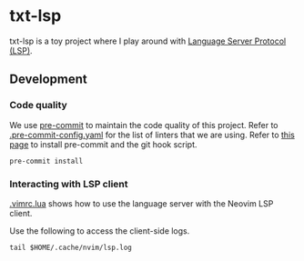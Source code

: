 # txt-lsp

txt-lsp is a toy project where I play around with [Language Server Protocol (LSP)](https://microsoft.github.io/language-server-protocol/).

## Development

### Code quality

We use [pre-commit](https://pre-commit.com/) to maintain the code quality of this project. Refer to [.pre-commit-config.yaml](./.pre-commit-config.yaml) for the list of linters that we are using. Refer to [this page](https://pre-commit.com/#install) to install pre-commit and the git hook script.

```
pre-commit install
```

### Interacting with LSP client

[.vimrc.lua](./.vimrc.lua) shows how to use the language server with the Neovim LSP client.

Use the following to access the client-side logs.

```
tail $HOME/.cache/nvim/lsp.log
```
